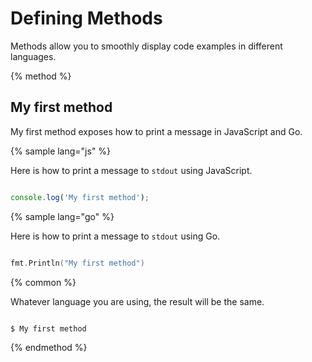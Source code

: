 # Defining Methods

Methods allow you to smoothly display code examples in different languages.

{% method %}

## My first method

My first method exposes how to print a message in JavaScript and Go.

{% sample lang="js" %}

Here is how to print a message to `stdout` using JavaScript.

```js

console.log('My first method');

```

{% sample lang="go" %}

Here is how to print a message to `stdout` using Go.

```go

fmt.Println("My first method")

```

{% common %}

Whatever language you are using, the result will be the same.

```bash

$ My first method

```

{% endmethod %}
